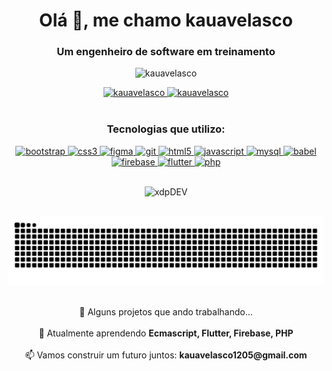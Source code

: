 <h1 align="center">Olá 👋, me chamo kauavelasco</h1>
<h3 align="center">Um engenheiro de software em treinamento</h3>

<p align="center">
  <img src="https://komarev.com/ghpvc/?username=kauavelasco&label=Profile%20views&color=0e75b6&style=flat" alt="kauavelasco" />
</p>

<div align="center">
  <a href="https://github.com/kauavelasco">
    <img height="180em" src="https://github-readme-stats.vercel.app/api?username=kauavelasco&show_icons=true&theme=dark&locale=pt-br" alt="kauavelasco" />
    <img height="180em" src="https://github-readme-stats.vercel.app/api/top-langs?username=kauavelasco&show_icons=true&theme=dark&locale=pt-br&layout=compact" alt="kauavelasco" />
  </a>
</div>

<br>

<div align="center">
  <h3>Tecnologias que utilizo:</h3>
  <p>
    <a href="https://getbootstrap.com" target="_blank" rel="noreferrer">
      <img src="https://cdn.jsdelivr.net/gh/devicons/devicon/icons/bootstrap/bootstrap-plain-wordmark.svg" alt="bootstrap" width="40" height="40"/>
    </a>
    <a href="https://www.w3schools.com/css/" target="_blank" rel="noreferrer">
      <img src="https://cdn.jsdelivr.net/gh/devicons/devicon/icons/css3/css3-original-wordmark.svg" alt="css3" width="40" height="40"/>
    </a>
    <a href="https://www.figma.com/" target="_blank" rel="noreferrer">
      <img src="https://www.vectorlogo.zone/logos/figma/figma-icon.svg" alt="figma" width="40" height="40"/>
    </a>
    <a href="https://git-scm.com/" target="_blank" rel="noreferrer">
      <img src="https://cdn.jsdelivr.net/gh/devicons/devicon/icons/git/git-original-wordmark.svg" alt="git" width="40" height="40"/>
    </a>
    <a href="https://www.w3.org/html/" target="_blank" rel="noreferrer">
      <img src="https://cdn.jsdelivr.net/gh/devicons/devicon/icons/html5/html5-original-wordmark.svg" alt="html5" width="40" height="40"/>
    </a>
    <a href="https://developer.mozilla.org/en-US/docs/Web/JavaScript" target="_blank" rel="noreferrer">
      <img src="https://cdn.jsdelivr.net/gh/devicons/devicon/icons/javascript/javascript-original.svg" alt="javascript" width="40" height="40"/>
    </a>
    <a href="https://www.mysql.com/" target="_blank" rel="noreferrer">
      <img src="https://cdn.jsdelivr.net/gh/devicons/devicon/icons/mysql/mysql-original-wordmark.svg" alt="mysql" width="40" height="40"/>
    </a>
    <a href="https://babeljs.io/" target="_blank" rel="noreferrer">
      <img src="https://www.vectorlogo.zone/logos/babeljs/babeljs-icon.svg" alt="babel" width="40" height="40"/>
    </a>
    <a href="https://firebase.google.com/" target="_blank" rel="noreferrer">
      <img src="https://www.vectorlogo.zone/logos/firebase/firebase-icon.svg" alt="firebase" width="40" height="40"/>
    </a>
    <a href="https://flutter.dev" target="_blank" rel="noreferrer">
      <img src="https://www.vectorlogo.zone/logos/flutterio/flutterio-icon.svg" alt="flutter" width="40" height="40"/>
    </a>
    <a href="https://www.php.net" target="_blank" rel="noreferrer">
      <img src="https://cdn.jsdelivr.net/gh/devicons/devicon/icons/php/php-original.svg" alt="php" width="40" height="40"/>
    </a>
  </p>
</div>

<br>

<div align="center">
  <img height="100" alt="xdpDEV" src="https://usagif.com/wp-content/uploads/2022/hqgif/ghost-36-ghost-with-funny-arms.gif">
</div>

<br>

<!-- 🐍 Snake animation -->
<p align="center">
  <img src="https://raw.githubusercontent.com/kauavelasco/kauavelasco/output/github-snake.svg" alt="Snake animation"/>
</p>

<br>

<div align="center">
  🔭 Alguns projetos que ando trabalhando... <br><br>
  🌱 Atualmente aprendendo <b>Ecmascript, Flutter, Firebase, PHP</b> <br><br>
  📫 Vamos construir um futuro juntos: <b>kauavelasco1205@gmail.com</b>
</div>
